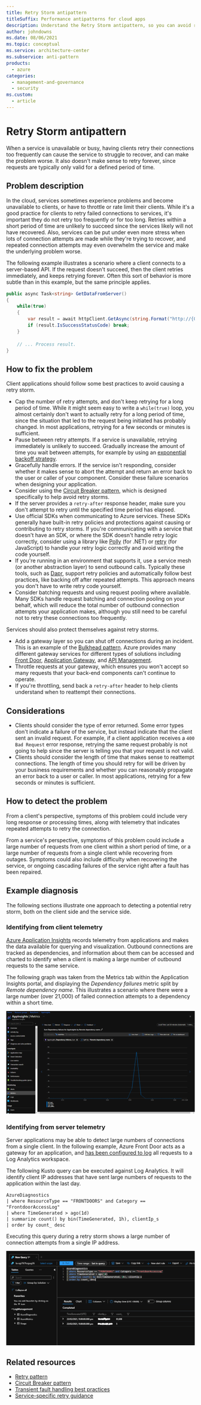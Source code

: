 ```yaml
---
title: Retry Storm antipattern
titleSuffix: Performance antipatterns for cloud apps
description: Understand the Retry Storm antipattern, so you can avoid retrying failed requests to a service too often.
author: johndowns
ms.date: 08/06/2021
ms.topic: conceptual
ms.service: architecture-center
ms.subservice: anti-pattern
products:
  - azure
categories:
  - management-and-governance
  - security
ms.custom:
  - article
---
```


# Retry Storm antipattern

When a service is unavailable or busy, having clients retry their connections too frequently can cause the service to struggle to recover, and can make the problem worse. It also doesn't make sense to retry forever, since requests are typically only valid for a defined period of time.

## Problem description

In the cloud, services sometimes experience problems and become unavailable to clients, or have to throttle or rate limit their clients. While it's a good practice for clients to retry failed connections to services, it's important they do not retry too frequently or for too long. Retries within a short period of time are unlikely to succeed since the services likely will not have recovered. Also, services can be put under even more stress when lots of connection attempts are made while they're trying to recover, and repeated connection attempts may even overwhelm the service and make the underlying problem worse.

The following example illustrates a scenario where a client connects to a server-based API. If the request doesn't succeed, then the client retries immediately, and keeps retrying forever. Often this sort of behavior is more subtle than in this example, but the same principle applies.

```csharp
public async Task<string> GetDataFromServer()
{
    while(true)
    {
        var result = await httpClient.GetAsync(string.Format("http://{0}:8080/api/...", hostName));
        if (result.IsSuccessStatusCode) break;
    }

    // ... Process result.
}
```

## How to fix the problem

Client applications should follow some best practices to avoid causing a retry storm.

- Cap the number of retry attempts, and don't keep retrying for a long period of time. While it might seem easy to write a `while(true)` loop, you almost certainly don't want to actually retry for a long period of time, since the situation that led to the request being initiated has probably changed. In most applications, retrying for a few seconds or minutes is sufficient.
- Pause between retry attempts. If a service is unavailable, retrying immediately is unlikely to succeed. Gradually increase the amount of time you wait between attempts, for example by using an [exponential backoff strategy](../../best-practices/retry-service-specific.md#examples-2).
- Gracefully handle errors. If the service isn't responding, consider whether it makes sense to abort the attempt and return an error back to the user or caller of your component. Consider these failure scenarios when designing your application.
- Consider using the [Circuit Breaker pattern](../../patterns/circuit-breaker.yml), which is designed specifically to help avoid retry storms.
- If the server provides a `retry-after` response header, make sure you don't attempt to retry until the specified time period has elapsed.
- Use official SDKs when communicating to Azure services. These SDKs generally have built-in retry policies and protections against causing or contributing to retry storms. If you're communicating with a service that doesn't have an SDK, or where the SDK doesn't handle retry logic correctly, consider using a library like [Polly](https://github.com/App-vNext/Polly) (for .NET) or [retry](https://www.npmjs.com/package/retry) (for JavaScript) to handle your retry logic correctly and avoid writing the code yourself.
- If you're running in an environment that supports it, use a service mesh (or another abstraction layer) to send outbound calls. Typically these tools, such as [Dapr](https://docs.dapr.io/developing-applications/building-blocks/service-invocation/service-invocation-overview/#retries), support retry policies and automatically follow best practices, like backing off after repeated attempts. This approach means you don't have to write retry code yourself.
- Consider batching requests and using request pooling where available. Many SDKs handle request batching and connection pooling on your behalf, which will reduce the total number of outbound connection attempts your application makes, although you still need to be careful not to retry these connections too frequently.

Services should also protect themselves against retry storms.

- Add a gateway layer so you can shut off connections during an incident. This is an example of the [Bulkhead pattern](../../patterns/bulkhead.md). Azure provides many different gateway services for different types of solutions including [Front Door](https://azure.microsoft.com/services/frontdoor/), [Application Gateway](https://azure.microsoft.com/services/application-gateway/), and [API Management](https://azure.microsoft.com/services/api-management/).
- Throttle requests at your gateway, which ensures you won't accept so many requests that your back-end components can't continue to operate.
- If you're throttling, send back a `retry-after` header to help clients understand when to reattempt their connections.

## Considerations

- Clients should consider the type of error returned. Some error types don't indicate a failure of the service, but instead indicate that the client sent an invalid request. For example, if a client application receives a `400 Bad Request` error response, retrying the same request probably is not going to help since the server is telling you that your request is not valid.
- Clients should consider the length of time that makes sense to reattempt connections. The length of time you should retry for will be driven by your business requirements and whether you can reasonably propagate an error back to a user or caller. In most applications, retrying for a few seconds or minutes is sufficient.

## How to detect the problem

From a client's perspective, symptoms of this problem could include very long response or processing times, along with telemetry that indicates repeated attempts to retry the connection.

From a service's perspective, symptoms of this problem could include a large number of requests from one client within a short period of time, or a large number of requests from a single client while recovering from outages. Symptoms could also include difficulty when recovering the service, or ongoing cascading failures of the service right after a fault has been repaired.

## Example diagnosis

The following sections illustrate one approach to detecting a potential retry storm, both on the client side and the service side.

### Identifying from client telemetry

[Azure Application Insights](/azure/azure-monitor/app/app-insights-overview) records telemetry from applications and makes the data available for querying and visualization. Outbound connections are tracked as dependencies, and information about them can be accessed and charted to identify when a client is making a large number of outbound requests to the same service.

The following graph was taken from the Metrics tab within the Application Insights portal, and displaying the _Dependency failures_ metric split by _Remote dependency name_. This illustrates a scenario where there were a large number (over 21,000) of failed connection attempts to a dependency within a short time.

![Screenshot of Application Insights showing 21k dependency failures to a single dependency within a 30-minute period](_images/client-application-insights.png)

### Identifying from server telemetry

Server applications may be able to detect large numbers of connections from a single client. In the following example, Azure Front Door acts as a gateway for an application, and [has been configured to log](/azure/frontdoor/front-door-diagnostics#diagnostic-logging) all requests to a Log Analytics workspace.

The following Kusto query can be executed against Log Analytics. It will identify client IP addresses that have sent large numbers of requests to the application within the last day.

```kusto
AzureDiagnostics
| where ResourceType == "FRONTDOORS" and Category == "FrontdoorAccessLog"
| where TimeGenerated > ago(1d)
| summarize count() by bin(TimeGenerated, 1h), clientIp_s
| order by count_ desc
```

Executing this query during a retry storm shows a large number of connection attempts from a single IP address.

![Screenshot of Log Analytics showing 81,608 inbound connections to Front Door from a single IP address within a one-hour period](_images/server-log-analytics.png)

## Related resources

 * [Retry pattern](../../patterns/retry.yml)
 * [Circuit Breaker pattern](../../patterns/circuit-breaker.yml)
 * [Transient fault handling best practices](../../best-practices/transient-faults.md)
 * [Service-specific retry guidance](../../best-practices/retry-service-specific.md)
